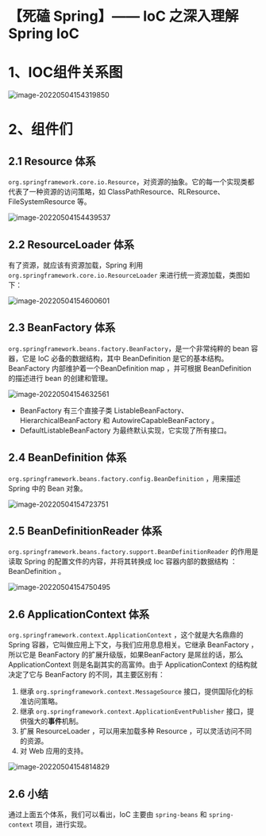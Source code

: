 # 【死磕 Spring】—— IoC 之深入理解 Spring IoC

# 1、IOC组件关系图

![image-20220504154319850](C:/Users/wangnaixing/AppData/Roaming/Typora/typora-user-images/image-20220504154319850.png)

# 2、组件们

## 2.1 Resource 体系

`org.springframework.core.io.Resource`，对资源的抽象。它的每一个实现类都代表了一种资源的访问策略，如 ClassPathResource、RLResource、FileSystemResource 等。

![image-20220504154439537](C:/Users/wangnaixing/AppData/Roaming/Typora/typora-user-images/image-20220504154439537.png)

## 2.2 ResourceLoader 体系

有了资源，就应该有资源加载，Spring 利用 `org.springframework.core.io.ResourceLoader` 来进行统一资源加载，类图如下：

![image-20220504154600601](C:/Users/wangnaixing/AppData/Roaming/Typora/typora-user-images/image-20220504154600601.png)

## 2.3 BeanFactory 体系

`org.springframework.beans.factory.BeanFactory`，是一个非常纯粹的 bean 容器，它是 IoC 必备的数据结构，其中 BeanDefinition 是它的基本结构。BeanFactory 内部维护着一个BeanDefinition map ，并可根据 BeanDefinition 的描述进行 bean 的创建和管理。

![image-20220504154632561](C:/Users/wangnaixing/AppData/Roaming/Typora/typora-user-images/image-20220504154632561.png)

- BeanFactory 有三个直接子类 ListableBeanFactory、HierarchicalBeanFactory 和 AutowireCapableBeanFactory 。
- DefaultListableBeanFactory 为最终默认实现，它实现了所有接口。

## 2.4 BeanDefinition 体系

`org.springframework.beans.factory.config.BeanDefinition` ，用来描述 Spring 中的 Bean 对象。

![image-20220504154723751](C:/Users/wangnaixing/AppData/Roaming/Typora/typora-user-images/image-20220504154723751.png)

## 2.5 BeanDefinitionReader 体系

`org.springframework.beans.factory.support.BeanDefinitionReader` 的作用是读取 Spring 的配置文件的内容，并将其转换成 Ioc 容器内部的数据结构 ：BeanDefinition 。

![image-20220504154750495](C:/Users/wangnaixing/AppData/Roaming/Typora/typora-user-images/image-20220504154750495.png)

## 2.6 ApplicationContext 体系

`org.springframework.context.ApplicationContext` ，这个就是大名鼎鼎的 Spring 容器，它叫做应用上下文，与我们应用息息相关。它继承 BeanFactory ，所以它是 BeanFactory 的扩展升级版，如果BeanFactory 是屌丝的话，那么 ApplicationContext 则是名副其实的高富帅。由于 ApplicationContext 的结构就决定了它与 BeanFactory 的不同，其主要区别有：

1. 继承 `org.springframework.context.MessageSource` 接口，提供国际化的标准访问策略。
2. 继承 `org.springframework.context.ApplicationEventPublisher` 接口，提供强大的**事件**机制。
3. 扩展 ResourceLoader ，可以用来加载多种 Resource ，可以灵活访问不同的资源。
4. 对 Web 应用的支持。

![image-20220504154814829](C:/Users/wangnaixing/AppData/Roaming/Typora/typora-user-images/image-20220504154814829.png)

## 2.6 小结

通过上面五个体系，我们可以看出，IoC 主要由 `spring-beans` 和 `spring-context` 项目，进行实现。